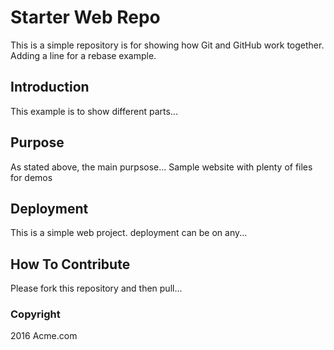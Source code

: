 # Starter Web Repo

This is a simple repository is for showing how Git and GitHub work together. Adding a line for
a rebase example.

## Introduction

This example is to show different parts...

## Purpose

As stated above, the main purpsose...
Sample website with plenty of files for demos

## Deployment

This is a simple web project. deployment can be on any...

## How To Contribute

Please fork this repository and then pull...

### Copyright

2016 Acme.com

